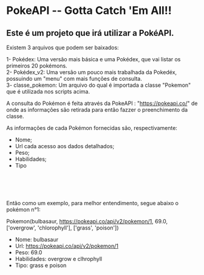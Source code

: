 # PokeAPI -- Gotta Catch 'Em All!! #

## Este é um projeto que irá utilizar a PokéAPI. ##


Existem 3 arquivos que podem ser baixados:

1- Pokédex: Uma versão mais básica e uma Pokédex, que vai listar os primeiros 20 pokémons.
<br />
2- Pokédex_v2: Uma versão um pouco mais trabalhada da Pokedéx, possuindo um "menu" com mais funções de consulta.
<br />
3- classe_pokemon: Um arquivo do qual é importada a classe "Pokemon" que é utilizada nos scripts acima.


A consulta do Pokémon é feita através da PokeAPI : "https://pokeapi.co/"
de onde as informações são retirada para então fazzer o preenchimento da classe.

As informações de cada Pokémon fornecidas são, respectivamente:

- Nome;
- Url cada acesso aos dados detalhados;
- Peso;
- Habilidades;
- Tipo

<br />
<br />
<br />
<br />
Então como um exemplo, para melhor entendimento, segue abaixo o pokémon n°1:


Pokemon(bulbasaur, https://pokeapi.co/api/v2/pokemon/1, 69.0, ['overgrow', 'chlorophyll'], ['grass', 'poison'])

- Nome: bulbasaur
- Url: https://pokeapi.co/api/v2/pokemon/1
- Peso: 69.0
- Habilidades: overgrow e clhrophyll
- Tipo: grass e poison
